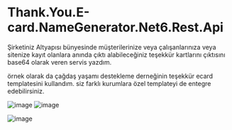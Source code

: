 # Thank.You.E-card.NameGenerator.Net6.Rest.Api

Şirketiniz Altyapısı bünyesinde müşterilerinize veya çalışanlarınıza veya sitenize kayıt olanlara anında 
çıktı alabileceğiniz teşekkür kartlarını çıktısını base64 olarak veren servis yazdım.

örnek olarak da çağdaş yaşamı destekleme derneğinin teşekkür ecard templatesini kullandım.
siz farklı kurumlara özel templateyi de entegre edebilirsiniz.

![image](https://user-images.githubusercontent.com/16664425/186515131-1790652d-414b-441e-984f-04fdcb431071.png)
![image](https://user-images.githubusercontent.com/16664425/186515228-8400b2b9-f6dc-425a-966b-5d3b1bedc2d4.png)


![image](https://user-images.githubusercontent.com/16664425/186514895-ba49907d-2b30-43e3-9e39-b16f297eb397.png)
